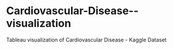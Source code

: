 # Cardiovascular-Disease--visualization
Tableau visualization of Cardiovascular Disease - Kaggle Dataset
